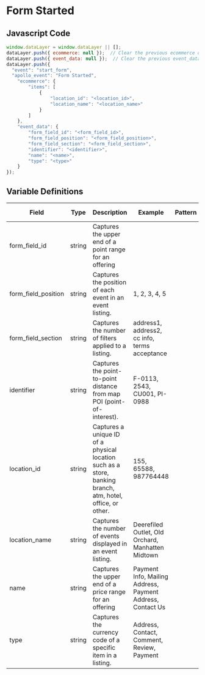 # Form Started

### 

## Javascript Code
```js
window.dataLayer = window.dataLayer || [];
dataLayer.push({ ecommerce: null });  // Clear the previous ecommerce object.
dataLayer.push({ event_data: null });  // Clear the previous event_data object.
dataLayer.push({
  "event": "start_form",
  "apollo_event": "Form Started",
    "ecommerce": {
        "items": [
            {
                "location_id": "<location_id>",
                "location_name": "<location_name>"
            }
        ]
    },
    "event_data": {
        "form_field_id": "<form_field_id>",
        "form_field_position": "<form_field_position>",
        "form_field_section": "<form_field_section>",
        "identifier": "<identifier>",
        "name": "<name>",
        "type": "<type>"
    }
});
```

## Variable Definitions

|Field|Type|Description|Example|Pattern|Min Length|Max Length|Minimum|Maximum|Multiple Of|
| --- | --- | --- | --- | --- | --- | --- | --- | --- | --- |
|form_field_id|string|Captures the upper end of a point range for an offering||||||||
|form_field_position|string|Captures the position of each event in an event listing.|1, 2, 3, 4, 5||||1|||
|form_field_section|string|Captures the number of filters applied to a listing.|address1, address2, cc info, terms acceptance|||||||
|identifier|string|Captures the point-to-point distance from map POI \(point-of-interest\).|F-0113, 2543, CU001, PI-0988|||||||
|location_id|string|Captures a unique ID of a physical location such as a store, banking branch, atm, hotel, office, or other.|155, 65588, 987764448|||||||
|location_name|string|Captures the number of events displayed in an event listing.|Deerefiled Outlet, Old Orchard, Manhatten Midtown|||||||
|name|string|Captures the upper end of a price range for an offering|Payment Info, Mailing Address, Payment Address, Contact Us|||||||
|type|string|Captures the currency code of a specific item in a listing.|Address, Contact, Comment, Review, Payment|||||||





